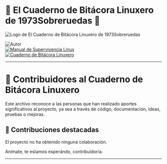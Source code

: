 # 🐧 El Cuaderno de Bitácora Linuxero de 1973Sobreruedas 🐧

![Logo de El Cuaderno de Bitácora Linuxero de 1973Sobreruedas](https://www.manualdesupervivencialinux.com/wp-content/uploads/2025/09/Logo2_CBL_x640.png)

![Autor](https://img.shields.io/badge/Autor-1973Sobreruedas-wheat?logo=Linux&logoColor=wheat)  
[![Manual de Supervivencia Linux](https://img.shields.io/badge/Proyecto-Manual_de_Supervivencia_Linux-wheat?logo=Wordpress&logoColor=wheat)](https://www.manualdesupervivencialinux.com)  
[![Cuaderno de Bitácora Linuxero](https://img.shields.io/badge/GitHub_--_Repositorio-Cuaderno_de_Bitácora_Linuxero-wheat?logo=github&logoColor=wheat)](https://github.com/1973Sobreruedas/Cuaderno-Bitacora-Linuxero-1973Sobreruedas)

---

# 🤝 Contribuidores al Cuaderno de Bitácora Linuxero

Este archivo reconoce a las personas que han realizado aportes significativos al proyecto, ya sea a través de código, documentación, ideas, pruebas o mejoras.

## 🧩 Contribuciones destacadas

El proyecto no ha obtenido ninguna colaboración.

Anímate, te estamos esperándo, contribuidor/a.

---

